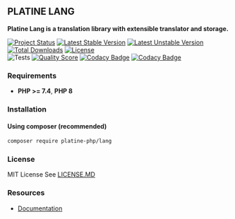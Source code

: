## PLATINE LANG
**Platine Lang is a translation library with extensible translator and storage.**

[![Project Status](http://opensource.box.com/badges/active.svg)](http://opensource.box.com/badges)
[![Latest Stable Version](https://poser.pugx.org/platine-php/lang/v)](https://packagist.org/packages/platine-php/lang)
[![Latest Unstable Version](https://poser.pugx.org/platine-php/lang/v/unstable)](https://packagist.org/packages/platine-php/lang)
[![Total Downloads](https://poser.pugx.org/platine-php/lang/downloads)](https://packagist.org/packages/platine-php/lang)
[![License](https://poser.pugx.org/platine-php/lang/license)](https://packagist.org/packages/platine-php/lang)  
![Tests](https://github.com/platine-php/lang/actions/workflows/ci.yml/badge.svg)
[![Quality Score](https://img.shields.io/scrutinizer/g/platine-php/lang.svg?style=flat-square)](https://scrutinizer-ci.com/g/platine-php/lang)
[![Codacy Badge](https://app.codacy.com/project/badge/Grade/b82c6a3108504b1bae1feaf2820e701e)](https://app.codacy.com/gh/platine-php/lang/dashboard?utm_source=gh&utm_medium=referral&utm_content=&utm_campaign=Badge_grade)
[![Codacy Badge](https://app.codacy.com/project/badge/Coverage/b82c6a3108504b1bae1feaf2820e701e)](https://app.codacy.com/gh/platine-php/lang/dashboard?utm_source=gh&utm_medium=referral&utm_content=&utm_campaign=Badge_coverage)

### Requirements 
- **PHP >= 7.4**, **PHP 8** 

### Installation
#### Using composer (recommended)
```bash
composer require platine-php/lang
```

### License
MIT License See [LICENSE.MD](LICENSE.MD)


### Resources
- [Documentation](https://docs.platine-php.com/packages/lang)